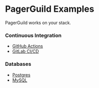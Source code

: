 # PagerGuild Examples

PagerGuild works on your stack.

### Continuous Integration

- [GitHub Actions](continuous_integration/github_actions/)
- [GitLab CI/CD](continuous_integration/gitlab_cicd/)

### Databases

- [Postgres](databases/postgres/)
- [MySQL](databases/mysql/)
